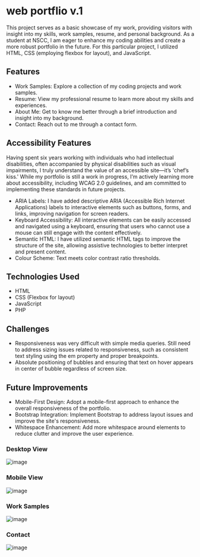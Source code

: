 # web portflio v.1
This project serves as a basic showcase of my work, providing visitors with insight into my skills, work samples, resume, and personal background. As a student at NSCC, I am eager to enhance my coding abilities and create a more robust portfolio in the future. For this particular project, I utilized HTML, CSS (employing flexbox for layout), and JavaScript.

## Features 
- Work Samples: Explore a collection of my coding projects and work samples.
- Resume: View my professional resume to learn more about my skills and experiences.
- About Me: Get to know me better through a brief introduction and insight into my background.
- Contact: Reach out to me through a contact form.

## Accessibility Features
Having spent six years working with individuals who had intellectual disabilities, often accompanied by physical disabilities such as visual impairments, I truly understand the value of an accessible site—it’s 'chef’s kiss.' While my portfolio is still a work in progress, I’m actively learning more about accessibility, including WCAG 2.0 guidelines, and am committed to implementing these standards in future projects.
- ARIA Labels: I have added descriptive ARIA (Accessible Rich Internet Applications) labels to interactive elements such as buttons, forms, and links, improving navigation for screen readers.
- Keyboard Accessibility: All interactive elements can be easily accessed and navigated using a keyboard, ensuring that users who cannot use a mouse can still engage with the content effectively.
- Semantic HTML: I have utilized semantic HTML tags to improve the structure of the site, allowing assistive technologies to better interpret and present content.
- Colour Scheme: Text meets color contrast ratio thresholds.

## Technologies Used
- HTML
- CSS (Flexbox for layout)
- JavaScript
- PHP

## Challenges 
- Responsiveness was very difficult with simple media queries. Still need to address sizing issues related to responsiveness, such as consistent text styling using the em property and proper breakpoints.
- Absolute positioning of bubbles and ensuring that text on hover appears in center of bubble regardless of screen size.

## Future Improvements 
- Mobile-First Design: Adopt a mobile-first approach to enhance the overall responsiveness of the portfolio.
- Bootstrap Integration: Implement Bootstrap to address layout issues and improve the site's responsiveness.
- Whitespace Enhancement: Add more whitespace around elements to reduce clutter and improve the user experience.

### Desktop View 
![image](https://github.com/tillyjay/Web-Portfolio-v.1/assets/97525044/994cb2bc-5d8c-4cbc-8c80-7dfbace05df3)


### Mobile View 
![image](https://github.com/tillyjay/Web-Portfolio-v.1/assets/97525044/cee3309d-a5e0-4837-bd46-1092ae88390b)


### Work Samples 
![image](https://github.com/tillyjay/Web-Portfolio-v.1/assets/97525044/3a191f38-941c-4fba-877a-1e12aa7b7275)

### Contact 
![image](https://github.com/tillyjay/Web-Portfolio-v.1/assets/97525044/cec1fa67-9321-4cd6-bb31-4e5740298538)


